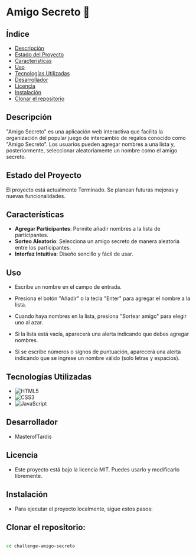 # Amigo Secreto 🎁

## Índice

- [Descripción](#descripción)
- [Estado del Proyecto](#estado-del-proyecto)
- [Características](#características)
- [Uso](#uso)
- [Tecnologías Utilizadas](#tecnologías-utilizadas)
- [Desarrollador](#desarrollador)
- [Licencia](#licencia)
- [Instalación](#instalación)
- [Clonar el repositorio](#Clonarelrepositorio)



## Descripción

"Amigo Secreto" es una aplicación web interactiva que facilita la organización del popular juego de intercambio de regalos conocido como "Amigo Secreto". Los usuarios pueden agregar nombres a una lista y, posteriormente, seleccionar aleatoriamente un nombre como el amigo secreto.

## Estado del Proyecto

El proyecto está actualmente Terminado. Se planean futuras mejoras y nuevas funcionalidades.

## Características

- **Agregar Participantes**: Permite añadir nombres a la lista de participantes.
- **Sorteo Aleatorio**: Selecciona un amigo secreto de manera aleatoria entre los participantes.
- **Interfaz Intuitiva**: Diseño sencillo y fácil de usar.

## Uso

- Escribe un nombre en el campo de entrada.

- Presiona el botón "Añadir" o la tecla "Enter" para agregar el nombre a la lista.

- Cuando haya nombres en la lista, presiona "Sortear amigo" para elegir uno al azar.

- Si la lista está vacía, aparecerá una alerta indicando que debes agregar nombres.

- Si se escribe números o signos de puntuación, aparecerá una alerta indicando que se ingrese un nombre válido (solo letras y espacios). 

## Tecnologías Utilizadas

- ![HTML5](https://img.shields.io/badge/HTML5-%23E34F26.svg?&style=flat&logo=html5&logoColor=white)
- ![CSS3](https://img.shields.io/badge/CSS3-%231572B6.svg?&style=flat&logo=css3&logoColor=white)
- ![JavaScript](https://img.shields.io/badge/JavaScript-%23F7DF1E.svg?&style=flat&logo=javascript&logoColor=black)

## Desarrollador 
- MasterofTardis

## Licencia 
- Este proyecto está bajo la licencia MIT. Puedes usarlo y modificarlo libremente.

## Instalación
- Para ejecutar el proyecto localmente, sigue estos pasos:

## **Clonar el repositorio:**

   ```bash $ git remote add origin https://github.com/MasterofTardis/challenge-amigo-secreto.git
  
  cd challenge-amigo-secreto


